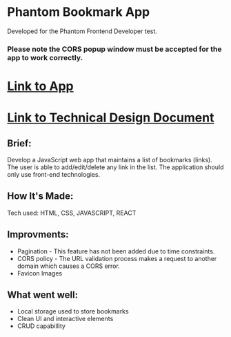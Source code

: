 # Phantom Bookmark App

Developed for the Phantom Frontend Developer test.

### Please note the CORS popup window must be accepted for the app to work correctly.

# [Link to App](https://benkingbookmarkphantom.netlify.app/)

# [Link to Technical Design Document](https://drive.google.com/file/d/1bdjJ55uZxVF2OskwUnN_LBIcMq9OMwqA/view?usp=sharing)


## Brief:
Develop a JavaScript web app that maintains a list of bookmarks (links). The user is able to add/edit/delete any link in the list. The application should only use front-end technologies.

## How It's Made:
Tech used: HTML, CSS, JAVASCRIPT, REACT

## Improvments:
- Pagination - This feature has not been added due to time constraints.
- CORS policy - The URL validation process makes a request to another domain which
causes a CORS error.
- Favicon Images

## What went well:
- Local storage used to store bookmarks
- Clean UI and interactive elements
- CRUD capabillity
